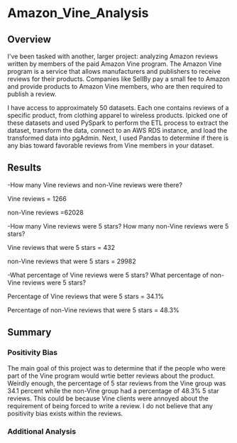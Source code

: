# Amazon_Vine_Analysis
## Overview
I've been tasked with another, larger project: analyzing Amazon reviews written by members of the paid Amazon Vine program. The Amazon Vine program is a service that allows manufacturers and publishers to receive reviews for their products. Companies like SellBy pay a small fee to Amazon and provide products to Amazon Vine members, who are then required to publish a review.

I have access to approximately 50 datasets. Each one contains reviews of a specific product, from clothing apparel to wireless products. Ipicked one of these datasets and used PySpark to perform the ETL process to extract the dataset, transform the data, connect to an AWS RDS instance, and load the transformed data into pgAdmin. Next, I used Pandas to determine if there is any bias toward favorable reviews from Vine members in your dataset. 

## Results
-How many Vine reviews and non-Vine reviews were there?

Vine reviews = 1266

non-Vine reviews =62028


-How many Vine reviews were 5 stars? How many non-Vine reviews were 5 stars?

Vine reviews that were 5 stars = 432

non-Vine reviews that were 5 stars = 29982


-What percentage of Vine reviews were 5 stars? What percentage of non-Vine reviews were 5 stars?

Percentage of Vine reviews that were 5 stars = 34.1%

Percentage of non-Vine reviews that were 5 stars = 48.3%

## Summary
### Positivity Bias
The main goal of this project was to determine that if the people who were part of the Vine program would wrtie better reviews about the product. Weirdly enough, the percentage of 5 star reviews from the Vine group was 34.1 percent while the non-Vine group had a percentage of 48.3% 5 star reviews. This could be because Vine clients were annoyed about the requirement of being forced to write a review. I do not believe that any positivity bias exists within the reviews.

### Additional Analysis


